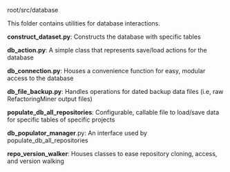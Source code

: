 root/src/database

This folder contains utilities for database interactions.

**construct_dataset.py**: Constructs the database with specific tables

**db_action.py**: A simple class that represents save/load actions for the database

**db_connection.py**: Houses a convenience function for easy, modular access to the database

**db_file_backup.py**: Handles operations for dated backup data files (i.e, raw RefactoringMiner output files)

**populate_db_all_repositories**: Configurable, callable file to load/save data for specific tables of specific projects

**db_populator_manager**.py: An interface used by populate_db_all_repositories

**repo_version_walker**: Houses classes to ease repository cloning, access, and version walking